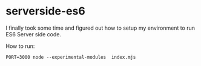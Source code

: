 # serverside-es6

I finally took some time and figured out how to setup my environment to run ES6 Server side code.

How to run:

`PORT=3000 node --experimental-modules  index.mjs`
